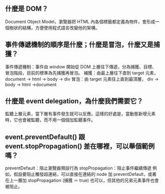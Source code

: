## 什麼是 DOM？
Document Object Model，瀏覽器把 HTML 內各個標籤都定義為物件，會形成一個樹狀的結構，方便使用程式語言改變他的架構。

## 事件傳遞機制的順序是什麼；什麼是冒泡，什麼又是捕獲？
事件傳遞機制：事件由 window 開始從 DOM 上層往下傳遞，分為捕獲、目標、冒泡階段，目前的標準為先捕獲再冒泡。
補獲：由最上層往下直到 target 元素， document -> html -> body -> div
冒泡：由 target 元素往上直到最頂層，  div -> body -> html ->document

## 什麼是 event delegation，為什麼我們需要它？
監聽上層元素，當下層有事件發生就可以反應。這樣的好處是，當動態新增元素時，它也會被監聽，而不用一個個加監聽事件。

## event.preventDefault() 跟 event.stopPropagation() 差在哪裡，可以舉個範例嗎？
preventDefault：阻止瀏覽器預設行為
stopPropagation：阻止事件繼續傳遞
例如，假設要阻止觸發超連結，可以直接在連結的 node 加 preventDefault，或著在上一層加 stopPropagation (捕獲 ＝ true) 也可以，但其他的兄弟元素事件也會被阻止。
